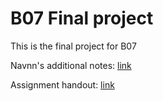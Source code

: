 # B07 Final project

This is the final project for B07

Navnn's additional notes: [link](https://navn.me/notes/CSCB07/project/)

Assignment handout: [link](https://github.com/liamnaddell/b07_project/blob/add-readme/assignment_handout.pdf)

